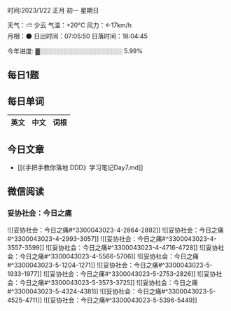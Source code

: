 

时间:2023/1/22 正月 初一 星期日

天气：⛅️  少云 气温：+20°C 风力：←17km/h  
月相：🌑 日出时间：07:05:50 日落时间：18:04:45

今年进度: ▓░░░░░░░░░░░░░░░░░░░ 5.99%


## 每日1题


## 每日单词

| 英文       | 中文       |词根|
| ---------- | ---------- | ---|


## 今日文章

- [[《手把手教你落地 DDD》学习笔记Day7.md]]

## 微信阅读

<!-- start of weread -->

### 妥协社会：今日之痛
![[妥协社会：今日之痛#^3300043023-4-2864-2892]]
![[妥协社会：今日之痛#^3300043023-4-2993-3057]]
![[妥协社会：今日之痛#^3300043023-4-3557-3599]]
![[妥协社会：今日之痛#^3300043023-4-4716-4728]]
![[妥协社会：今日之痛#^3300043023-4-5566-5706]]
![[妥协社会：今日之痛#^3300043023-5-1204-1271]]
![[妥协社会：今日之痛#^3300043023-5-1933-1977]]
![[妥协社会：今日之痛#^3300043023-5-2753-2826]]
![[妥协社会：今日之痛#^3300043023-5-3573-3725]]
![[妥协社会：今日之痛#^3300043023-5-4324-4381]]
![[妥协社会：今日之痛#^3300043023-5-4525-4711]]
![[妥协社会：今日之痛#^3300043023-5-5396-5449]]

<!-- end of weread -->

